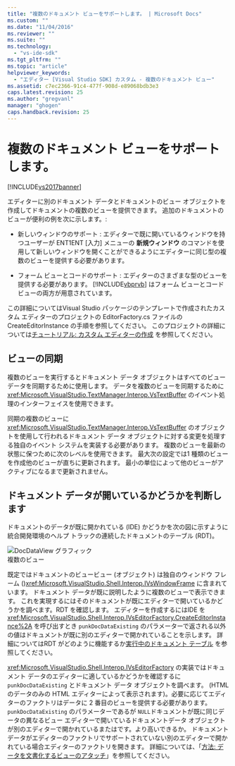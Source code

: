 ```yaml
---
title: "複数のドキュメント ビューをサポートします。 | Microsoft Docs"
ms.custom: ""
ms.date: "11/04/2016"
ms.reviewer: ""
ms.suite: ""
ms.technology: 
  - "vs-ide-sdk"
ms.tgt_pltfrm: ""
ms.topic: "article"
helpviewer_keywords: 
  - "エディター [Visual Studio SDK] カスタム - 複数のドキュメント ビュー"
ms.assetid: c7ec2366-91c4-477f-908d-e89068bdb3e3
caps.latest.revision: 25
ms.author: "gregvanl"
manager: "ghogen"
caps.handback.revision: 25
---
```

# 複数のドキュメント ビューをサポートします。
[!INCLUDE[vs2017banner](../code-quality/includes/vs2017banner.md)]

エディターに別のドキュメント データとドキュメントのビュー オブジェクトを作成してドキュメントの複数のビューを提供できます。  追加のドキュメントのビューが便利の例を次に示します。:  
  
-   新しいウィンドウのサポート : エディターで既に開いているウィンドウを持つユーザーが ENT1ENT \[入力\] メニューの  **新規ウィンドウ**  のコマンドを使用して新しいウィンドウを開くことができるようにエディターに同じ型の複数のビューを提供する必要があります。  
  
-   フォーム ビューとコードのサポート : エディターのさまざまな型のビューを提供する必要があります。  [!INCLUDE[vbprvb](../code-quality/includes/vbprvb_md.md)] はフォーム ビューとコード ビューの両方が用意されています。  
  
 この詳細についてはVisual Studio パッケージのテンプレートで作成されたカスタム エディターのプロジェクトの EditorFactory.cs ファイルの CreateEditorInstance の手順を参照してください。  このプロジェクトの詳細については[チュートリアル: カスタム エディターの作成](../extensibility/walkthrough-creating-a-custom-editor.md) を参照してください。  
  
## ビューの同期  
 複数のビューを実行するとドキュメント データ オブジェクトはすべてのビュー データを同期するために使用します。  データを複数のビューを同期するために <xref:Microsoft.VisualStudio.TextManager.Interop.VsTextBuffer> のイベント処理のインターフェイスを使用できます。  
  
 同期の複数のビューに <xref:Microsoft.VisualStudio.TextManager.Interop.VsTextBuffer> のオブジェクトを使用して行われるドキュメント データ オブジェクトに対する変更を処理する独自のイベント システムを実装する必要があります。  複数のビューを最新の状態に保つために次のレベルを使用できます。  最大次の設定では1 種類のビューを作成他のビューが直ちに更新されます。  最小の単位によって他のビューがアクティブになるまで更新されません。  
  
## ドキュメント データが開いているかどうかを判断します  
 ドキュメントのデータが既に開かれている \(IDE\) かどうかを次の図に示すように統合開発環境のヘルプ トラックの連続したドキュメントのテーブル \(RDT\)。  
  
 ![DocDataView グラフィック](~/extensibility/media/docdataview.gif "Docdataview")  
複数のビュー  
  
 既定ではドキュメントのビュービュー \(オブジェクト\) は独自のウィンドウ フレーム \(\)<xref:Microsoft.VisualStudio.Shell.Interop.IVsWindowFrame> に含まれています。  ドキュメント データが既に説明したように複数のビューで表示できます。  これを実現するにはそのドキュメントが既にエディターで開いているかどうかを調べます。RDT を確認します。  エディターを作成するにはIDE を <xref:Microsoft.VisualStudio.Shell.Interop.IVsEditorFactory.CreateEditorInstance%2A> を呼び出すとき `punkDocDataExisting` のパラメーターで返される以外の値はドキュメントが既に別のエディターで開かれていることを示します。  詳細についてはRDT がどのように機能するか[実行中のドキュメント テーブル](../extensibility/internals/running-document-table.md) を参照してください。  
  
 <xref:Microsoft.VisualStudio.Shell.Interop.IVsEditorFactory> の実装ではドキュメント データのエディターに適しているかどうかを確認するに `punkDocDataExisting` とドキュメント データ オブジェクトを調べます。  \(HTML のデータのみの HTML エディターによって表示されます\)。必要に応じてエディターのファクトリはデータに 2 番目のビューを提供する必要があります。  `punkDocDataExisting` のパラメーターであるが `NULL`ドキュメントが既に同じデータの異なるビュー エディターで開いているドキュメントデータ オブジェクトが別のエディターで開かれているまたはです。より高いできるか。  ドキュメント データがエディターのファクトリでサポートされていない別のエディターで開かれている場合エディターのファクトリを開きます。  詳細については、「[方法: データを文書化するビューのアタッチ](../extensibility/how-to-attach-views-to-document-data.md)」を参照してください。